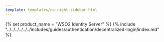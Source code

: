 ```yaml
---
template: templates/no-right-sidebar.html
---
```


{% set product_name = "WSO2 Identity Server" %}
{% include "../../../../../../includes/guides/authentication/decentralized-login/index.md" %}